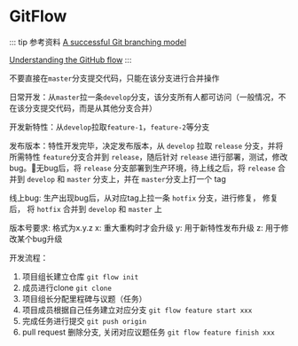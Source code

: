 # GitFlow

::: tip 参考资料
[A successful Git branching model](https://nvie.com/posts/a-successful-git-branching-model/)

[Understanding the GitHub flow](https://guides.github.com/introduction/flow/index.html)
:::



不要直接在`master`分支提交代码，只能在该分支进行合并操作

日常开发：从`master`拉一条`develop`分支，该分支所有人都可访问（一般情况，不在该分支提交代码，而是从其他分支合并）

开发新特性：从`develop`拉取`feature-1`，`feature-2`等分支

发布版本：特性开发完毕，决定发布版本，从 `develop` 拉取 `release` 分支，并将所需特性 `feature`分支合并到 `release`，随后针对 `release` 进行部署，测试，修改bug。无bug后，将 `release` 分支部署到生产环境，待上线之后，将 `release` 合并到 `develop` 和 `master` 分支上，并在 `master`分支上打一个 tag

线上bug: 生产出现bug后，从对应tag上拉一条 `hotfix` 分支，进行修复， 修复后， 将 `hotfix` 合并到 `develop` 和 `master` 上


版本号要求:
格式为x.y.z
x: 重大重构时才会升级
y: 用于新特性发布升级
z: 用于修改某个bug升级


开发流程：
1. 项目组长建立仓库 `git flow init`
2. 成员进行clone `git clone`
3. 项目组长分配里程碑与议题（任务）
4. 项目成员根据自己任务建立对应分支 `git flow feature start xxx`
5. 完成任务进行提交 `git push origin`
6. pull request 删除分支, 关闭对应议题任务 `git flow feature finish xxx`


